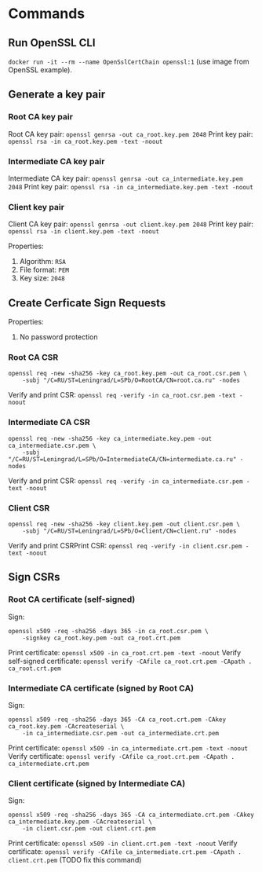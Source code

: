 # Commands

## Run OpenSSL CLI
`docker run -it --rm --name OpenSslCertChain openssl:1` (use image from OpenSSL example).

## Generate a key pair
### Root CA key pair
Root CA key pair: `openssl genrsa -out ca_root.key.pem 2048`
Print key pair: `openssl rsa -in ca_root.key.pem -text -noout`

### Intermediate CA key pair
Intermediate CA key pair: `openssl genrsa -out ca_intermediate.key.pem 2048`
Print key pair: `openssl rsa -in ca_intermediate.key.pem -text -noout`

### Client key pair
Client CA key pair: `openssl genrsa -out client.key.pem 2048`
Print key pair: `openssl rsa -in client.key.pem -text -noout`

Properties:
1. Algorithm: `RSA`
2. File format: `PEM`
3. Key size: `2048`

## Create Cerficate Sign Requests
Properties:
1. No password protection

### Root CA CSR
```
openssl req -new -sha256 -key ca_root.key.pem -out ca_root.csr.pem \
    -subj "/C=RU/ST=Leningrad/L=SPb/O=RootCA/CN=root.ca.ru" -nodes
```

Verify and print CSR: `openssl req -verify -in ca_root.csr.pem -text -noout`

### Intermediate CA CSR
```
openssl req -new -sha256 -key ca_intermediate.key.pem -out ca_intermediate.csr.pem \
    -subj "/C=RU/ST=Leningrad/L=SPb/O=IntermediateCA/CN=intermediate.ca.ru" -nodes
```
Verify and print CSR: `openssl req -verify -in ca_intermediate.csr.pem -text -noout`

### Client CSR
```
openssl req -new -sha256 -key client.key.pem -out client.csr.pem \
    -subj "/C=RU/ST=Leningrad/L=SPb/O=Client/CN=client.ru" -nodes
```
Verify and print CSRPrint CSR: `openssl req -verify -in client.csr.pem -text -noout`

## Sign CSRs
### Root CA certificate (self-signed)
Sign: 
```
openssl x509 -req -sha256 -days 365 -in ca_root.csr.pem \
    -signkey ca_root.key.pem -out ca_root.crt.pem
```
Print certificate: `openssl x509 -in ca_root.crt.pem -text -noout`
Verify self-signed certificate: `openssl verify -CAfile ca_root.crt.pem -CApath . ca_root.crt.pem`

### Intermediate CA certificate (signed by Root CA)
Sign: 
```
openssl x509 -req -sha256 -days 365 -CA ca_root.crt.pem -CAkey ca_root.key.pem -CAcreateserial \
    -in ca_intermediate.csr.pem -out ca_intermediate.crt.pem
```
Print certificate: `openssl x509 -in ca_intermediate.crt.pem -text -noout`
Verify certificate: `openssl verify -CAfile ca_root.crt.pem -CApath . ca_intermediate.crt.pem`

### Client certificate (signed by Intermediate CA)
Sign: 
```
openssl x509 -req -sha256 -days 365 -CA ca_intermediate.crt.pem -CAkey ca_intermediate.key.pem -CAcreateserial \
    -in client.csr.pem -out client.crt.pem
```
Print certificate: `openssl x509 -in client.crt.pem -text -noout`
Verify certificate: `openssl verify -CAfile ca_intermediate.crt.pem -CApath . client.crt.pem` (TODO fix this command)